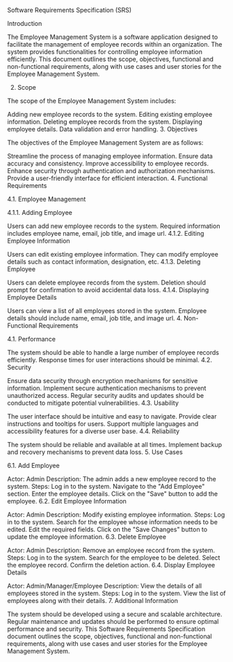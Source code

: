 Software Requirements Specification (SRS)

Introduction

The Employee Management System is a software application designed to facilitate the management of employee records within an organization. The system provides functionalities for controlling employee information efficiently. This document outlines the scope, objectives, functional and non-functional requirements, along with use cases and user stories for the Employee Management System.

2. Scope

The scope of the Employee Management System includes:

Adding new employee records to the system.
Editing existing employee information.
Deleting employee records from the system.
Displaying employee details.
Data validation and error handling.
3. Objectives

The objectives of the Employee Management System are as follows:

Streamline the process of managing employee information.
Ensure data accuracy and consistency.
Improve accessibility to employee records.
Enhance security through authentication and authorization mechanisms.
Provide a user-friendly interface for efficient interaction.
4. Functional Requirements

4.1. Employee Management

4.1.1. Adding Employee

Users can add new employee records to the system.
Required information includes employee name, email, job title, and image url.
4.1.2. Editing Employee Information

Users can edit existing employee information.
They can modify employee details such as contact information, designation, etc.
4.1.3. Deleting Employee

Users can delete employee records from the system.
Deletion should prompt for confirmation to avoid accidental data loss.
4.1.4. Displaying Employee Details

Users can view a list of all employees stored in the system.
Employee details should include name, email, job title, and image url.
4. Non-Functional Requirements

4.1. Performance

The system should be able to handle a large number of employee records efficiently.
Response times for user interactions should be minimal.
4.2. Security

Ensure data security through encryption mechanisms for sensitive information.
Implement secure authentication mechanisms to prevent unauthorized access.
Regular security audits and updates should be conducted to mitigate potential vulnerabilities.
4.3. Usability

The user interface should be intuitive and easy to navigate.
Provide clear instructions and tooltips for users.
Support multiple languages and accessibility features for a diverse user base.
4.4. Reliability

The system should be reliable and available at all times.
Implement backup and recovery mechanisms to prevent data loss.
5. Use Cases

6.1. Add Employee

Actor: Admin
Description: The admin adds a new employee record to the system.
Steps:
Log in to the system.
Navigate to the "Add Employee" section.
Enter the employee details.
Click on the "Save" button to add the employee.
6.2. Edit Employee Information

Actor: Admin
Description: Modify existing employee information.
Steps:
Log in to the system.
Search for the employee whose information needs to be edited.
Edit the required fields.
Click on the "Save Changes" button to update the employee information.
6.3. Delete Employee

Actor: Admin
Description: Remove an employee record from the system.
Steps:
Log in to the system.
Search for the employee to be deleted.
Select the employee record.
Confirm the deletion action.
6.4. Display Employee Details

Actor: Admin/Manager/Employee
Description: View the details of all employees stored in the system.
Steps:
Log in to the system.
View the list of employees along with their details.
7. Additional Information

The system should be developed using a secure and scalable architecture.
Regular maintenance and updates should be performed to ensure optimal performance and security.
This Software Requirements Specification document outlines the scope, objectives, functional and non-functional requirements, along with use cases and user stories for the Employee Management System.
